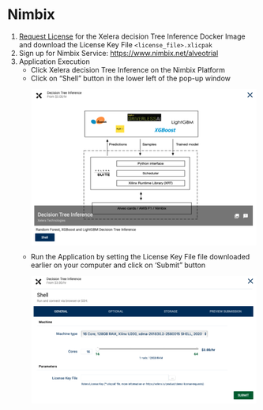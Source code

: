 # Nimbix


1. [Request License](https://xelera.io/product/demo-license-requests) for the Xelera decision Tree Inference Docker Image and download the License Key File `<license_file>.xlicpak`
2. Sign up for Nimbix Service: https://www.nimbix.net/alveotrial
3. Application Execution
    * Click Xelera decision Tree Inference on the Nimbix Platform
    * Click on “Shell” button in the lower left of the pop-up window
        <p align="center">
        <img src="images/nimbix1.png" align="middle" width="500"/>
        </p>
    * Run the Application by setting the License Key File file downloaded earlier on your computer and click on ‘Submit” button
        <p align="center">
        <img src="images/nimbix2.png" align="middle" width="500"/>
        </p>
